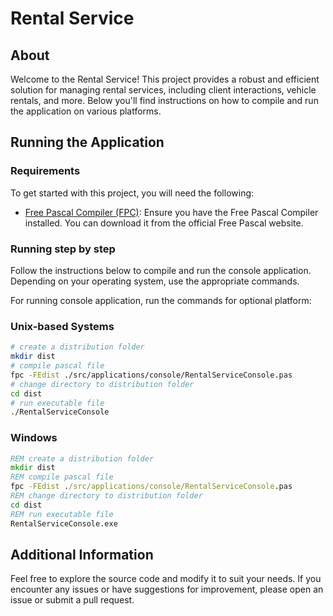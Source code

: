 # Rental Service

## About

Welcome to the Rental Service! This project provides a robust and efficient solution for managing rental services, including client interactions, vehicle rentals, and more. Below you'll find instructions on how to compile and run the application on various platforms.

## Running the Application

### Requirements

To get started with this project, you will need the following:

- [Free Pascal Compiler (FPC)](https://www.freepascal.org/): Ensure you have the Free Pascal Compiler installed. You can download it from the official Free Pascal website.

### Running step by step

Follow the instructions below to compile and run the console application. Depending on your operating system, use the appropriate commands.

For running console application, run the commands for optional platform:

### Unix-based Systems

```bash
# create a distribution folder
mkdir dist
# compile pascal file
fpc -FEdist ./src/applications/console/RentalServiceConsole.pas
# change directory to distribution folder
cd dist
# run executable file
./RentalServiceConsole
```

### Windows

```cmd
REM create a distribution folder
mkdir dist
REM compile pascal file
fpc -FEdist ./src/applications/console/RentalServiceConsole.pas
REM change directory to distribution folder
cd dist
REM run executable file
RentalServiceConsole.exe
```

## Additional Information

Feel free to explore the source code and modify it to suit your needs. If you encounter any issues or have suggestions for improvement, please open an issue or submit a pull request.
